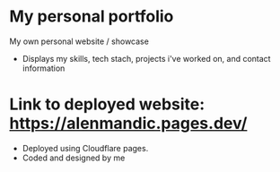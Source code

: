 # My personal portfolio 
My own personal website / showcase

- Displays my skills, tech stach, projects i've worked on, and contact information

# Link to deployed website: https://alenmandic.pages.dev/
- Deployed using Cloudflare pages.
- Coded and designed by me
